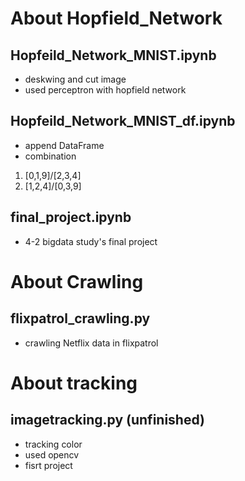 # About Hopfield_Network
## Hopfeild_Network_MNIST.ipynb
- deskwing and cut image
- used perceptron with hopfield network

## Hopfeild_Network_MNIST_df.ipynb
- append DataFrame 
- combination 
1. [0,1,9]/[2,3,4]
2. [1,2,4]/[0,3,9]


## final_project.ipynb
- 4-2 bigdata study's final project

# About Crawling
## flixpatrol_crawling.py

- crawling Netflix data in flixpatrol

# About tracking
## imagetracking.py (unfinished)

- tracking color
- used opencv 
- fisrt project
